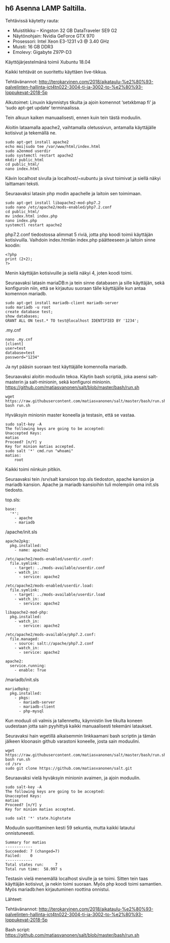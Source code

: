 ## h6 Asenna LAMP Saltilla.

Tehtävissä käytetty rauta:

- Muistitikku – Kingston 32 GB DataTraveler SE9 G2
- Näytönohjain: Nvidia GeForce GTX 970
- Prosessori: Intel Xeon E3-1231 v3 @ 3.40 GHz
- Muisti: 16 GB DDR3
- Emolevy: Gigabyte Z97P-D3

Käyttöjärjestelmänä toimii Xubuntu 18.04

Kaikki tehtävät on suoritettu käyttäen live-tikkua.

Tehtävänannot: http://terokarvinen.com/2018/aikataulu-%e2%80%93-palvelinten-hallinta-ict4tn022-3004-ti-ja-3002-to-%e2%80%93-loppukevat-2018-5p

Alkutoimet: Linuxin käynnistys tikulta ja ajoin komennot ‘setxkbmap fi’ ja ‘sudo apt-get update’ terminaalissa.


Tein alkuun kaiken manuaalisesti, ennen kuin tein tästä moduulin.

Aloitin lataamalla apache2, vaihtamalla oletussivun, antamalla käyttäjälle kotisivut ja tekemällä ne.

	sudo apt-get install apache2
	echo moi|sudo tee /var/www/html/index.html 
	sudo a2enmod userdir
	sudo systemctl restart apache2
	mkdir public_html
	cd public_html/
	nano index.html

Kävin localhost sivulla ja localhost/~xubuntu ja sivut toimivat ja siellä näkyi laittamani teksti.

Seuraavaksi latasin php modin apachelle ja laitoin sen toimimaan.

	sudo apt-get install libapache2-mod-php7.2
	sudo nano /etc/apache2/mods-enabled/php7.2.conf
	cd public_html/
	mv index.html index.php
	nano index.php 
	systemctl restart apache2

php7.2.conf tiedostossa alimmat 5 riviä, jotta php koodi toimii käyttäjän kotisivuilla. Vaihdoin index.htmlän index.php päätteeseen ja laitoin sinne koodin:

	<?php
	print (2+2);
	?>

Menin käyttäjän kotisivuille ja siellä näkyi 4, joten koodi toimi.

Seuraavaksi latasin mariaDB:n ja tein sinne databasen ja sille käyttäjän, sekä konfiguroin niin, että se kirjautuu suoraan tälle käyttäjälle kun antaa komennon mariadb.

	sudo apt-get install mariadb-client mariadb-server
	sudo mariadb -u root
	create database test;
	show databases;
	GRANT ALL ON test.* TO test@localhost IDENTIFIED BY '1234';

.my.cnf

	nano .my.cnf
	[client]
	user=test
	database=test
	password="1234"

Ja nyt pääsin suoraan test käyttäjälle komennolla mariadb.


Seuraavaksi aloitin moduulin tekoa. Käytin bash scriptiä, joka asensi salt-masterin ja salt-minionin, sekä konfiguroi minionin. https://github.com/matiasvanonen/salt/blob/master/bash/run.sh

	wget https://raw.githubusercontent.com/matiasvanonen/salt/master/bash/run.sh
	bash run.sh

Hyväksyin minionin master koneella ja testasin, että se vastaa.

	sudo salt-key -A
	The following keys are going to be accepted:
	Unaccepted Keys:
	matias
	Proceed? [n/Y] y
	Key for minion matias accepted.
	sudo salt '*' cmd.run "whoami"
	matias:
	    root

Kaikki toimi niinkuin pitikin.

Seuraavaksi tein /srv/salt kansioon top.sls tiedoston, apache kansion ja mariadb kansion. Apache ja mariadb kansioihin tuli molempiin oma init.sls tiedosto.

top.sls:

	base:
	  '*':
	    - apache
	    - mariadb

/apache/init.sls

	apache2pkg:
	  pkg.installed:
	    - name: apache2
	
	/etc/apache2/mods-enabled/userdir.conf:
	  file.symlink:
	    - target: ../mods-available/userdir.conf
	    - watch_in:
	      - service: apache2
	
	/etc/apache2/mods-enabled/userdir.load:
	  file.symlink:
	    - target: ../mods-available/userdir.load
	    - watch_in:
	      - service: apache2
	
	libapache2-mod-php:
	  pkg.installed:
	    - watch_in:
	      - service: apache2
	
	/etc/apache2/mods-available/php7.2.conf:
	  file.managed:
	    - source: salt://apache/php7.2.conf
	    - watch_in:
	      - service: apache2
	
	apache2:
	  service.running:
	    - enable: True

/mariadb/init.sls

	mariadbpkg:
	  pkg.installed:
	    - pkgs:
	      - mariadb-server
	      - mariadb-client
	      - php-mysql

Kun moduuli oli valmis ja tallennettu, käynnistin live tikulta koneen uudestaan jotta sain pyyhittyä kaikki manuaalisesti tekemäni lataukset.

Seuravaksi hain wgetillä aikaisemmin linkkaamani bash scriptin ja tämän jälkeen kloonasin github varastoni koneelle, josta sain moduulini.

	wget https://raw.githubusercontent.com/matiasvanonen/salt/master/bash/run.sh
	bash run.sh
	cd /srv
	sudo git clone https://github.com/matiasvanonen/salt.git

Seuraavaksi vielä hyväksyin minionin avaimen, ja ajoin moduulin.

	sudo salt-key -A
	The following keys are going to be accepted:
	Unaccepted Keys:
	matias
	Proceed? [n/Y] y
	Key for minion matias accepted.

	sudo salt '*' state.highstate

Moduulin suorittaminen kesti 59 sekuntia, mutta kaikki latautui onnistuneesti.

	Summary for matias
	------------
	Succeeded: 7 (changed=7)
	Failed:    0
	------------
	Total states run:     7
	Total run time:  58.997 s

Testasin vielä menemällä localhost sivulle ja se toimi. Sitten tein taas käyttäjän kotisivut, ja nekin toimi suoraan. Myös php koodi toimi samantien. Myös mariadb:hen kirjautuminen roottina onnistui.

Lähteet:

Tehtävänannot: http://terokarvinen.com/2018/aikataulu-%e2%80%93-palvelinten-hallinta-ict4tn022-3004-ti-ja-3002-to-%e2%80%93-loppukevat-2018-5p

Bash script: https://github.com/matiasvanonen/salt/blob/master/bash/run.sh

